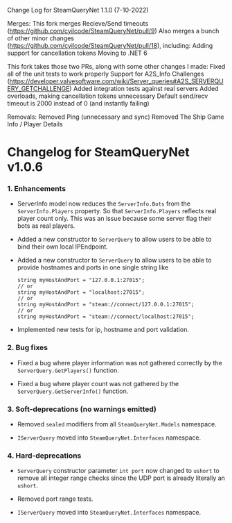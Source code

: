 Change Log for SteamQueryNet 1.1.0 (7-10-2022)

Merges:
This fork merges Recieve/Send timeouts (https://github.com/cyilcode/SteamQueryNet/pull/9)
Also merges a bunch of other minor changes (https://github.com/cyilcode/SteamQueryNet/pull/18), including:
Adding support for cancellation tokens
Moving to .NET 6

This fork takes those two PRs, along with some other changes I made:
Fixed all of the unit tests to work properly
Support for A2S_Info Challenges (https://developer.valvesoftware.com/wiki/Server_queries#A2S_SERVERQUERY_GETCHALLENGE)
Added integration tests against real servers
Added overloads, making cancellation tokens unnecessary
Default send/recv timeout is 2000 instead of 0 (and instantly failing)

Removals:
Removed Ping (unnecessary and sync)
Removed The Ship Game Info / Player Details

# Changelog for SteamQueryNet v1.0.6

### 1. Enhancements

* ServerInfo model now reduces the `ServerInfo.Bots` from the `ServerInfo.Players` property. So that `ServerInfo.Players` reflects real player count only. This was an issue because some server flag their bots as real players.

* Added a new constructor to `ServerQuery` to allow users to be able to bind their own local IPEndpoint.

* Added a new constructor to `ServerQuery` to allow users to be able to provide hostnames and ports in one single string like
    
    ```
    string myHostAndPort = "127.0.0.1:27015";
    // or
    string myHostAndPort = "localhost:27015";
    // or
    string myHostAndPort = "steam://connect/127.0.0.1:27015";
    // or
    string myHostAndPort = "steam://connect/localhost:27015";
    ```
* Implemented new tests for ip, hostname and port validation.

### 2. Bug fixes

* Fixed a bug where player information was not gathered correctly by the `ServerQuery.GetPlayers()` function.

* Fixed a bug where player count was not gathered by the `ServerQuery.GetServerInfo()` function.

### 3. Soft-deprecations (no warnings emitted)

* Removed `sealed` modifiers from all `SteamQueryNet.Models` namespace.

* `IServerQuery` moved into `SteamQueryNet.Interfaces` namespace.

### 4. Hard-deprecations

* `ServerQuery` constructor parameter `int port` now changed to `ushort` to remove all integer range checks since the UDP port is already literally an `ushort`.

* Removed port range tests.

* `IServerQuery` moved into `SteamQueryNet.Interfaces` namespace.